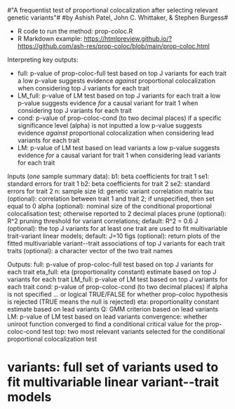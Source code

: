 #"A frequentist test of proportional colocalization after selecting relevant genetic variants"#
#by Ashish Patel, John C. Whittaker, & Stephen Burgess#

* R code to run the method: prop-coloc.R
* R Markdown example: https://htmlpreview.github.io/?https://github.com/ash-res/prop-coloc/blob/main/prop-coloc.html

Interpreting key outputs:
 * full: p-value of prop-coloc-full test based on top J variants for each trait  
   a low p-value suggests evidence *against* proportional colocalization when considering top J variants for each trait  
 * LM_full: p-value of LM test based on top J variants for each trait
   a low p-value suggests evidence *for* a causal variant for trait 1 when considering top J variants for each trait
 * cond: p-value of prop-coloc-cond (to two decimal places) if a specific significance level (alpha) is not inputted
   a low p-value suggests evidence *against* proportional colocalization when considering lead variants for each trait
 * LM: p-value of LM test based on lead variants
   a low p-value suggests evidence *for* a causal variant for trait 1 when considering lead variants for each trait

Inputs (*one* sample summary data):
  b1: beta coefficients for trait 1
  se1: standard errors for trait 1
  b2: beta coefficients for trait 2
  se2: standard errors for trait 2
  n: sample size
  ld: genetic variant correlation matrix
  tau (optional): correlation between trait 1 and trait 2; if unspecified, then set equal to 0
  alpha (optional): nominal size of the conditional proportional colocalisation test; otherwise reported to 2 decimal places
  prune (optional): R^2 pruning threshold for variant correlations; default: R^2 = 0.6
  J (optional): the top J variants for at least one trait are used to fit multivariable trait-variant linear models; default: J=10
  figs (optional): return plots of the fitted multivariable variant--trait associations of top J variants for each trait
  traits (optional): a character vector of the two trait names

Outputs:
  full: p-value of prop-coloc-full test based on top J variants for each trait
  eta_full: eta (proportionality constant) estimate based on top J variants for each trait
  LM_full: p-value of LM test based on top J variants for each trait 
  cond: p-value of prop-coloc-cond (to two decimal places) if alpha is not specified
  ... or logical TRUE/FALSE for whether prop-coloc hypothesis is rejected (TRUE means the null is rejected)
  eta: proportionality constant estimate based on lead variants
  Q: GMM criterion based on lead variants
  LM: p-value of LM test based on lead variants
  convergence: whether uniroot function converged to find a conditional critical value for the prop-coloc-cond test
  top: two most relevant variants selected for the conditional proportional colocalization test
# variants: full set of variants used to fit multivariable linear variant--trait models
